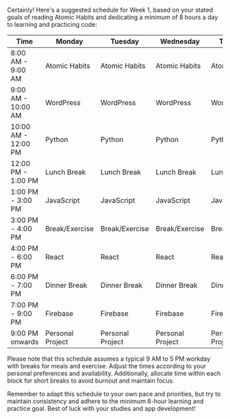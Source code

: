 Certainly! Here's a suggested schedule for Week 1, based on your stated goals of reading Atomic Habits and dedicating a minimum of 8 hours a day to learning and practicing code:

| Time             | Monday           | Tuesday          | Wednesday        | Thursday         | Friday           | Saturday         | Sunday           |
| ---------------- | ---------------- | ---------------- | ---------------- | ---------------- | ---------------- | ---------------- | ---------------- |
| 8:00 AM - 9:00 AM | Atomic Habits    | Atomic Habits    | Atomic Habits    | Atomic Habits    | Atomic Habits    | Atomic Habits    | Atomic Habits    |
| 9:00 AM - 10:00 AM| WordPress        | WordPress        | WordPress        | WordPress        | WordPress        | WordPress        | WordPress        |
| 10:00 AM - 12:00 PM| Python           | Python           | Python           | Python           | Python           | Python           | Python           |
| 12:00 PM - 1:00 PM | Lunch Break      | Lunch Break      | Lunch Break      | Lunch Break      | Lunch Break      | Lunch Break      | Lunch Break      |
| 1:00 PM - 3:00 PM  | JavaScript       | JavaScript       | JavaScript       | JavaScript       | JavaScript       | JavaScript       | JavaScript       |
| 3:00 PM - 4:00 PM  | Break/Exercise   | Break/Exercise   | Break/Exercise   | Break/Exercise   | Break/Exercise   | Break/Exercise   | Break/Exercise   |
| 4:00 PM - 6:00 PM  | React            | React            | React            | React            | React            | React            | React            |
| 6:00 PM - 7:00 PM  | Dinner Break     | Dinner Break     | Dinner Break     | Dinner Break     | Dinner Break     | Dinner Break     | Dinner Break     |
| 7:00 PM - 9:00 PM  | Firebase         | Firebase         | Firebase         | Firebase         | Firebase         | Firebase         | Firebase         |
| 9:00 PM onwards   | Personal Project | Personal Project | Personal Project | Personal Project | Personal Project | Personal Project | Personal Project |

Please note that this schedule assumes a typical 9 AM to 5 PM workday with breaks for meals and exercise. Adjust the times according to your personal preferences and availability. Additionally, allocate time within each block for short breaks to avoid burnout and maintain focus.

Remember to adapt this schedule to your own pace and priorities, but try to maintain consistency and adhere to the minimum 8-hour learning and practice goal. Best of luck with your studies and app development!